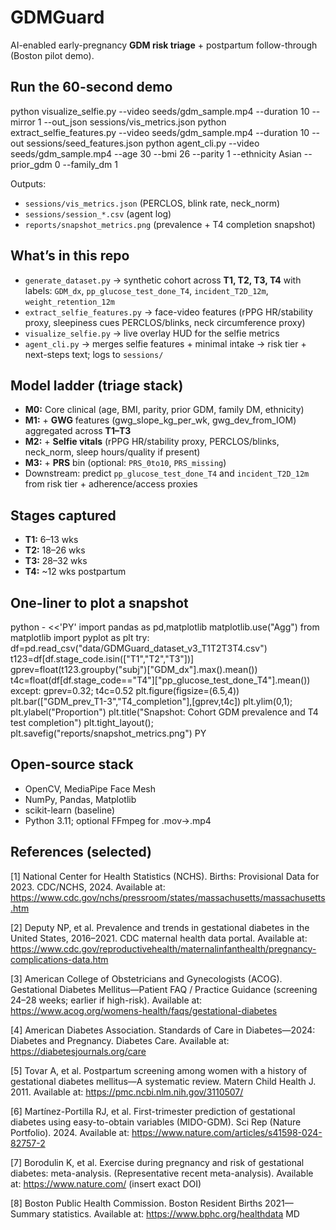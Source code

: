 # GDMGuard

AI-enabled early-pregnancy **GDM risk triage** + postpartum follow-through (Boston pilot demo).

## Run the 60-second demo
python visualize_selfie.py --video seeds/gdm_sample.mp4 --duration 10 --mirror 1 --out_json sessions/vis_metrics.json
python extract_selfie_features.py --video seeds/gdm_sample.mp4 --duration 10 --out sessions/seed_features.json
python agent_cli.py --video seeds/gdm_sample.mp4 --age 30 --bmi 26 --parity 1 --ethnicity Asian --prior_gdm 0 --family_dm 1

Outputs:
- `sessions/vis_metrics.json` (PERCLOS, blink rate, neck_norm)
- `sessions/session_*.csv` (agent log)
- `reports/snapshot_metrics.png` (prevalence + T4 completion snapshot)

## What’s in this repo
- `generate_dataset.py` → synthetic cohort across **T1, T2, T3, T4** with labels: `GDM_dx`, `pp_glucose_test_done_T4`, `incident_T2D_12m`, `weight_retention_12m`
- `extract_selfie_features.py` → face-video features (rPPG HR/stability proxy, sleepiness cues PERCLOS/blinks, neck circumference proxy)
- `visualize_selfie.py` → live overlay HUD for the selfie metrics
- `agent_cli.py` → merges selfie features + minimal intake → risk tier + next-steps text; logs to `sessions/`

## Model ladder (triage stack)
- **M0:** Core clinical (age, BMI, parity, prior GDM, family DM, ethnicity)
- **M1:** + **GWG** features (gwg_slope_kg_per_wk, gwg_dev_from_IOM) aggregated across **T1–T3**
- **M2:** + **Selfie vitals** (rPPG HR/stability proxy, PERCLOS/blinks, neck_norm, sleep hours/quality if present)
- **M3:** + **PRS** bin (optional: `PRS_0to10`, `PRS_missing`)
- Downstream: predict `pp_glucose_test_done_T4` and `incident_T2D_12m` from risk tier + adherence/access proxies

## Stages captured
- **T1:** 6–13 wks
- **T2:** 18–26 wks
- **T3:** 28–32 wks
- **T4:** ~12 wks postpartum

## One-liner to plot a snapshot
python - <<'PY'
import pandas as pd,matplotlib
matplotlib.use("Agg")
from matplotlib import pyplot as plt
try:
    df=pd.read_csv("data/GDMGuard_dataset_v3_T1T2T3T4.csv")
    t123=df[df.stage_code.isin(["T1","T2","T3"])]
    gprev=float(t123.groupby("subj")["GDM_dx"].max().mean())
    t4c=float(df[df.stage_code=="T4"]["pp_glucose_test_done_T4"].mean())
except:
    gprev=0.32; t4c=0.52
plt.figure(figsize=(6.5,4))
plt.bar(["GDM_prev_T1-3","T4_completion"],[gprev,t4c])
plt.ylim(0,1); plt.ylabel("Proportion")
plt.title("Snapshot: Cohort GDM prevalence and T4 test completion")
plt.tight_layout(); plt.savefig("reports/snapshot_metrics.png")
PY

## Open-source stack
- OpenCV, MediaPipe Face Mesh
- NumPy, Pandas, Matplotlib
- scikit-learn (baseline)
- Python 3.11; optional FFmpeg for .mov→.mp4

## References (selected)
[1] National Center for Health Statistics (NCHS). Births: Provisional Data for 2023. CDC/NCHS, 2024. Available at: https://www.cdc.gov/nchs/pressroom/states/massachusetts/massachusetts.htm

[2] Deputy NP, et al. Prevalence and trends in gestational diabetes in the United States, 2016–2021. CDC maternal health data portal. Available at: https://www.cdc.gov/reproductivehealth/maternalinfanthealth/pregnancy-complications-data.htm

[3] American College of Obstetricians and Gynecologists (ACOG). Gestational Diabetes Mellitus—Patient FAQ / Practice Guidance (screening 24–28 weeks; earlier if high-risk). Available at: https://www.acog.org/womens-health/faqs/gestational-diabetes

[4] American Diabetes Association. Standards of Care in Diabetes—2024: Diabetes and Pregnancy. Diabetes Care. Available at: https://diabetesjournals.org/care

[5] Tovar A, et al. Postpartum screening among women with a history of gestational diabetes mellitus—A systematic review. Matern Child Health J. 2011. Available at: https://pmc.ncbi.nlm.nih.gov/3110507/

[6] Martínez-Portilla RJ, et al. First-trimester prediction of gestational diabetes using easy-to-obtain variables (MIDO-GDM). Sci Rep (Nature Portfolio). 2024. Available at: https://www.nature.com/articles/s41598-024-82757-2

[7] Borodulin K, et al. Exercise during pregnancy and risk of gestational diabetes: meta-analysis. (Representative recent meta-analysis). Available at: https://www.nature.com/ (insert exact DOI)

[8] Boston Public Health Commission. Boston Resident Births 2021—Summary statistics. Available at: https://www.bphc.org/healthdata
MD
